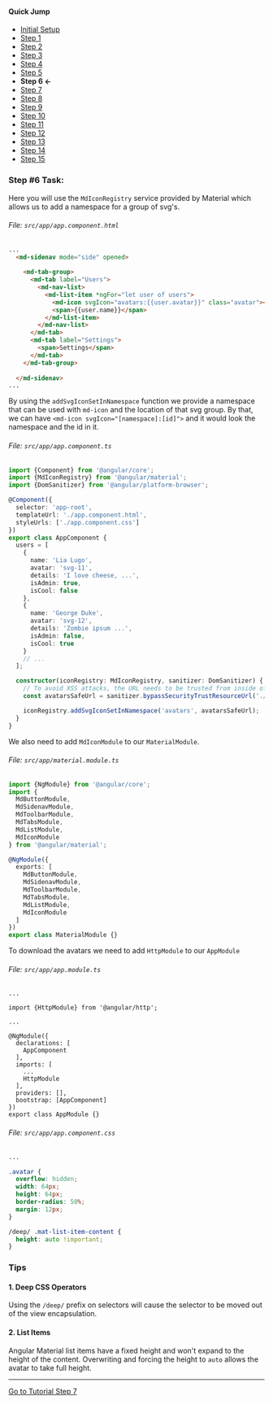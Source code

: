 #### Quick Jump ####
* [Initial Setup](./INITIAL_SETUP.md)
* [Step 1](./STEP_1.md)
* [Step 2](./STEP_2.md)
* [Step 3](./STEP_3.md)
* [Step 4](./STEP_4.md)
* [Step 5](./STEP_5.md)
* **Step 6 <-**
* [Step 7](./STEP_7.md)
* [Step 8](./STEP_8.md)
* [Step 9](./STEP_9.md)
* [Step 10](./STEP_10.md)
* [Step 11](./STEP_11.md)
* [Step 12](./STEP_12.md)
* [Step 13](./STEP_13.md)
* [Step 14](./STEP_14.md)
* [Step 15](./STEP_15.md)

### Step #6 Task:

Here you will use the `MdIconRegistry` service provided by Material which allows us to add a namespace for a group of svg's.


###### File: `src/app/app.component.html`

```html
...
  <md-sidenav mode="side" opened>
  
    <md-tab-group>
      <md-tab label="Users">
        <md-nav-list>
          <md-list-item *ngFor="let user of users">
            <md-icon svgIcon="avatars:{{user.avatar}}" class="avatar"></md-icon>
            <span>{{user.name}}</span>
          </md-list-item>
        </md-nav-list>
      </md-tab>
      <md-tab label="Settings">
        <span>Settings</span>
      </md-tab>
    </md-tab-group>
  
  </md-sidenav>
...
```

By using the `addSvgIconSetInNamespace` function we provide a namespace that can be used with `md-icon` 
and the location of that svg group.
By that, we can have `<md-icon svgIcon="[namespace]:[id]">` and it would look the namespace and the id in it.

###### File:  `src/app/app.component.ts`

```ts
import {Component} from '@angular/core';
import {MdIconRegistry} from '@angular/material';
import {DomSanitizer} from '@angular/platform-browser';

@Component({
  selector: 'app-root',
  templateUrl: './app.component.html',
  styleUrls: ['./app.component.css']
})
export class AppComponent {
  users = [
    {
      name: 'Lia Lugo',
      avatar: 'svg-11',
      details: 'I love cheese, ...',
      isAdmin: true,
      isCool: false
    },
    {
      name: 'George Duke',
      avatar: 'svg-12',
      details: 'Zombie ipsum ...',
      isAdmin: false,
      isCool: true
    }
    // ...
  ];

  constructor(iconRegistry: MdIconRegistry, sanitizer: DomSanitizer) {
    // To avoid XSS attacks, the URL needs to be trusted from inside of your application.
    const avatarsSafeUrl = sanitizer.bypassSecurityTrustResourceUrl('./assets/avatars.svg');

    iconRegistry.addSvgIconSetInNamespace('avatars', avatarsSafeUrl);
  }
}

```

We also need to add `MdIconModule` to our `MaterialModule`.
###### File: `src/app/material.module.ts`
```ts
import {NgModule} from '@angular/core';
import {
  MdButtonModule,
  MdSidenavModule,
  MdToolbarModule,
  MdTabsModule,
  MdListModule,
  MdIconModule
} from '@angular/material';

@NgModule({
  exports: [
    MdButtonModule,
    MdSidenavModule,
    MdToolbarModule,
    MdTabsModule,
    MdListModule,
    MdIconModule
  ]
})
export class MaterialModule {}

```

To download the avatars we need to add `HttpModule` to our `AppModule`
###### File: `src/app/app.module.ts`
```
...

import {HttpModule} from '@angular/http';

...

@NgModule({
  declarations: [
    AppComponent
  ],
  imports: [
    ...
    HttpModule
  ],
  providers: [],
  bootstrap: [AppComponent]
})
export class AppModule {}

```

###### File:  `src/app/app.component.css`

```css
...

.avatar {
  overflow: hidden;
  width: 64px;
  height: 64px;
  border-radius: 50%;
  margin: 12px;
}

/deep/ .mat-list-item-content {
  height: auto !important;
}
```

### Tips

#### 1. Deep CSS Operators

Using the `/deep/` prefix on selectors will cause the selector to be moved out of the view encapsulation.

#### 2.  List Items

Angular Material list items have a fixed height and won't expand to the height of the content.
    Overwriting and forcing the height to `auto` allows the avatar to take full height.

----

[Go to Tutorial Step 7](./STEP_7.md)
